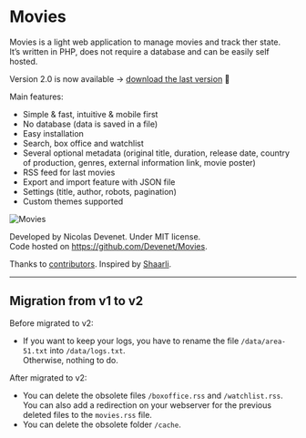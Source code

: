 # Movies

Movies is a light web application to manage movies and track ther state.  
It’s written in PHP, does not require a database and can be easily self hosted.


Version 2.0 is now available → [download the last version](https://github.com/Devenet/Movies/releases) 🚀


Main features:  
- Simple & fast, intuitive & mobile first
- No database (data is saved in a file)
- Easy installation
- Search, box office and watchlist
- Several optional metadata (original title, duration, release date, country of production, genres, external information link, movie poster)
- RSS feed for last movies
- Export and import feature with JSON file
- Settings (title, author, robots, pagination)
- Custom themes supported


![Movies](https://raw.github.com/Devenet/Movies/master/Movies.jpg)


Developed by Nicolas Devenet. Under MIT license.  
Code hosted on https://github.com/Devenet/Movies.

Thanks to [contributors](https://github.com/Devenet/Movies/graphs/contributors). Inspired by [Shaarli](https://github.com/sebsauvage/Shaarli).

---

## Migration from v1 to v2

Before migrated to v2:  

- If you want to keep your logs, you have to rename the file `/data/area-51.txt` into `/data/logs.txt`.  
  Otherwise, nothing to do.


After migrated to v2:

- You can delete the obsolete files `/boxoffice.rss` and `/watchlist.rss`.  
  You can also add a redirection on your webserver for the previous deleted files to the `movies.rss` file.
- You can delete the obsolete folder `/cache`.
